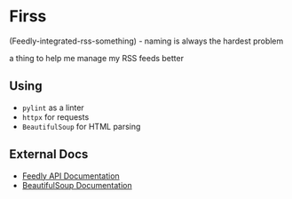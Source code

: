# Firss

(Feedly-integrated-rss-something) - naming is always the hardest problem

a thing to help me manage my RSS feeds better

## Using

* `pylint` as a linter
* `httpx` for requests
* `BeautifulSoup` for HTML parsing

## External Docs
* [Feedly API Documentation](https://developers.feedly.com/)
* [BeautifulSoup Documentation](https://www.crummy.com/software/BeautifulSoup/bs4/doc/index.html)

